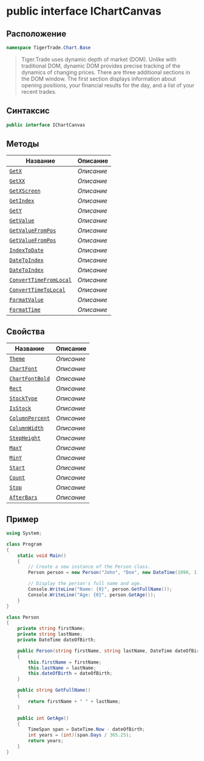 
# public interface IChartCanvas
## Расположение
```csharp
namespace TigerTrade.Chart.Base
```



> Tiger.Trade uses dynamic depth of market (DOM). Unlike with traditional DOM, dynamic DOM provides precise tracking of the dynamics of changing prices. There are three additional sections in the DOM window. The first section displays information about opening positions, your financial results for the day, and a list of your recent trades.

## Синтаксис
```csharp
public interface IChartCanvas
```


## Методы
| Название | Описание |
| --- | --- |
| [`GetX`](./IChartCanvas.cs/Методы/GetX.md) | *Описание* |
| [`GetXX`](./IChartCanvas.cs/Методы/GetXX.md) | *Описание* |
| [`GetXScreen`](./IChartCanvas.cs/Методы/GetXScreen.md) | *Описание* |
| [`GetIndex`](./IChartCanvas.cs/Методы/GetIndex.md) | *Описание* |
| [`GetY`](./IChartCanvas.cs/Методы/GetY.md) | *Описание* |
| [`GetValue`](./IChartCanvas.cs/Методы/GetValue.md) | *Описание* |
| [`GetValueFromPos`](./IChartCanvas.cs/Методы/GetValueFromPos.md) | *Описание* |
| [`GetValueFromPos`](./IChartCanvas.cs/Методы/GetValueFromPos.md) | *Описание* |
| [`IndexToDate`](./IChartCanvas.cs/Методы/IndexToDate.md) | *Описание* |
| [`DateToIndex`](./IChartCanvas.cs/Методы/DateToIndex.md) | *Описание* |
| [`DateToIndex`](./IChartCanvas.cs/Методы/DateToIndex.md) | *Описание* |
| [`ConvertTimeFromLocal`](./IChartCanvas.cs/Методы/ConvertTimeFromLocal.md) | *Описание* |
| [`ConvertTimeToLocal`](./IChartCanvas.cs/Методы/ConvertTimeToLocal.md) | *Описание* |
| [`FormatValue`](./IChartCanvas.cs/Методы/FormatValue.md) | *Описание* |
| [`FormatTime`](./IChartCanvas.cs/Методы/FormatTime.md) | *Описание* |

## Свойства
| Название | Описание |
| --- | --- |
| [`Theme`](./IChartCanvas.cs/Свойства/Theme.md) | *Описание* |
| [`ChartFont`](./IChartCanvas.cs/Свойства/ChartFont.md) | *Описание* |
| [`ChartFontBold`](./IChartCanvas.cs/Свойства/ChartFontBold.md) | *Описание* |
| [`Rect`](./IChartCanvas.cs/Свойства/Rect.md) | *Описание* |
| [`StockType`](./IChartCanvas.cs/Свойства/StockType.md) | *Описание* |
| [`IsStock`](./IChartCanvas.cs/Свойства/IsStock.md) | *Описание* |
| [`ColumnPercent`](./IChartCanvas.cs/Свойства/ColumnPercent.md) | *Описание* |
| [`ColumnWidth`](./IChartCanvas.cs/Свойства/ColumnWidth.md) | *Описание* |
| [`StepHeight`](./IChartCanvas.cs/Свойства/StepHeight.md) | *Описание* |
| [`MaxY`](./IChartCanvas.cs/Свойства/MaxY.md) | *Описание* |
| [`MinY`](./IChartCanvas.cs/Свойства/MinY.md) | *Описание* |
| [`Start`](./IChartCanvas.cs/Свойства/Start.md) | *Описание* |
| [`Count`](./IChartCanvas.cs/Свойства/Count.md) | *Описание* |
| [`Stop`](./IChartCanvas.cs/Свойства/Stop.md) | *Описание* |
| [`AfterBars`](./IChartCanvas.cs/Свойства/AfterBars.md) | *Описание* |


## Пример
```csharp
using System;

class Program
{
    static void Main()
    {
        // Create a new instance of the Person class.
        Person person = new Person("John", "Doe", new DateTime(1990, 1, 1));

        // Display the person's full name and age.
        Console.WriteLine("Name: {0}", person.GetFullName());
        Console.WriteLine("Age: {0}", person.GetAge());
    }
}

class Person
{
    private string firstName;
    private string lastName;
    private DateTime dateOfBirth;

    public Person(string firstName, string lastName, DateTime dateOfBirth)
    {
        this.firstName = firstName;
        this.lastName = lastName;
        this.dateOfBirth = dateOfBirth;
    }

    public string GetFullName()
    {
        return firstName + " " + lastName;
    }

    public int GetAge()
    {
        TimeSpan span = DateTime.Now - dateOfBirth;
        int years = (int)(span.Days / 365.25);
        return years;
    }
}
```

